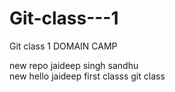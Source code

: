 # Git-class---1
Git class 1 DOMAIN CAMP

new repo
jaideep singh sandhu
<br>
new hello jaideep
first classs git class
